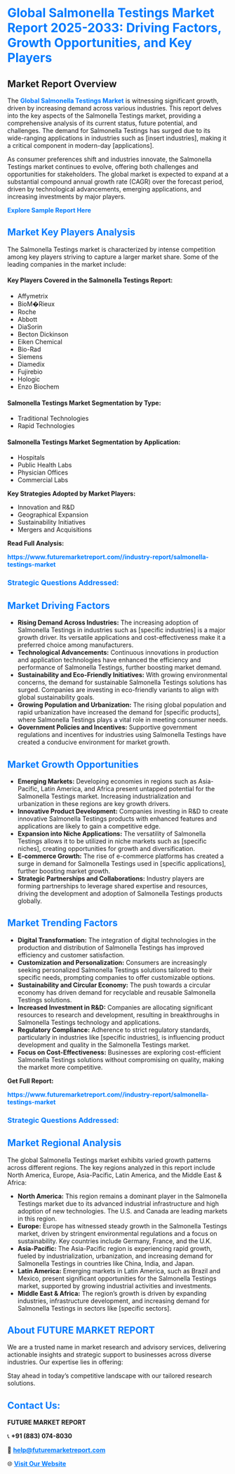 <h1 style="color: #007BFF;">Global Salmonella Testings Market Report 2025-2033: Driving Factors, Growth Opportunities, and Key Players</h1>

<section id="overview">
<h2>Market Report Overview</h2>
<p>The <a href="https://www.futuremarketreport.com//industry-report/salmonella-testings-market" style="color: #007BFF; text-decoration: none;"><strong>Global Salmonella Testings Market</strong></a> is witnessing significant growth, driven by increasing demand across various industries. This report delves into the key aspects of the Salmonella Testings market, providing a comprehensive analysis of its current status, future potential, and challenges. The demand for Salmonella Testings has surged due to its wide-ranging applications in industries such as [insert industries], making it a critical component in modern-day [applications].</p>
<p>As consumer preferences shift and industries innovate, the Salmonella Testings market continues to evolve, offering both challenges and opportunities for stakeholders. The global market is expected to expand at a substantial compound annual growth rate (CAGR) over the forecast period, driven by technological advancements, emerging applications, and increasing investments by major players.</p>
</section>

<section id="overview">
<p><a href="https://www.futuremarketreport.com//request-sample/reportId=77288" style="color: #007BFF; text-decoration: none;"><strong>Explore Sample Report Here</strong></a></p>
</section>

<section id="key-players">
<h2 style="color: #007BFF;">Market Key Players Analysis</h2>
<p>The Salmonella Testings market is characterized by intense competition among key players striving to capture a larger market share. Some of the leading companies in the market include:</p>
<h4>Key Players Covered in the Salmonella Testings Report:</h4>
<ul><li>Affymetrix</li><li>BioM�Rieux</li><li>Roche</li><li>Abbott</li><li>DiaSorin</li><li>Becton Dickinson</li><li>Eiken Chemical</li><li>Bio-Rad</li><li>Siemens</li><li>Diamedix</li><li>Fujirebio</li><li>Hologic</li><li>Enzo Biochem</li></ul>
<h4>Salmonella Testings Market Segmentation by Type:</h4>
<ul><li>Traditional Technologies</li><li>Rapid Technologies</li></ul>

<h4>Salmonella Testings Market Segmentation by Application:</h4>
<ul><li>Hospitals</li><li>Public Health Labs</li><li>Physician Offices</li><li>Commercial Labs</li></ul>
<p><strong>Key Strategies Adopted by Market Players:</strong></p>
<ul>
<li>Innovation and R&D</li>
<li>Geographical Expansion</li>
<li>Sustainability Initiatives</li>
<li>Mergers and Acquisitions</li>
</ul>
</section>

<section>
<p><strong>Read Full Analysis: </strong></p><a href="https://www.futuremarketreport.com//industry-report/salmonella-testings-market" style="color: #007BFF; text-decoration: none;"><strong>https://www.futuremarketreport.com//industry-report/salmonella-testings-market</strong></a>
<h3 style="color: #007BFF;">Strategic Questions Addressed:</h3>
</section>

<section id="driving-factors">
<h2 style="color: #007BFF;">Market Driving Factors</h2>
<ul>
<li><strong>Rising Demand Across Industries:</strong> The increasing adoption of Salmonella Testings in industries such as [specific industries] is a major growth driver. Its versatile applications and cost-effectiveness make it a preferred choice among manufacturers.</li>
<li><strong>Technological Advancements:</strong> Continuous innovations in production and application technologies have enhanced the efficiency and performance of Salmonella Testings, further boosting market demand.</li>
<li><strong>Sustainability and Eco-Friendly Initiatives:</strong> With growing environmental concerns, the demand for sustainable Salmonella Testings solutions has surged. Companies are investing in eco-friendly variants to align with global sustainability goals.</li>
<li><strong>Growing Population and Urbanization:</strong> The rising global population and rapid urbanization have increased the demand for [specific products], where Salmonella Testings plays a vital role in meeting consumer needs.</li>
<li><strong>Government Policies and Incentives:</strong> Supportive government regulations and incentives for industries using Salmonella Testings have created a conducive environment for market growth.</li>
</ul>
</section>

<section id="growth-opportunities">
<h2 style="color: #007BFF;">Market Growth Opportunities</h2>
<ul>
<li><strong>Emerging Markets:</strong> Developing economies in regions such as Asia-Pacific, Latin America, and Africa present untapped potential for the Salmonella Testings market. Increasing industrialization and urbanization in these regions are key growth drivers.</li>
<li><strong>Innovative Product Development:</strong> Companies investing in R&D to create innovative Salmonella Testings products with enhanced features and applications are likely to gain a competitive edge.</li>
<li><strong>Expansion into Niche Applications:</strong> The versatility of Salmonella Testings allows it to be utilized in niche markets such as [specific niches], creating opportunities for growth and diversification.</li>
<li><strong>E-commerce Growth:</strong> The rise of e-commerce platforms has created a surge in demand for Salmonella Testings used in [specific applications], further boosting market growth.</li>
<li><strong>Strategic Partnerships and Collaborations:</strong> Industry players are forming partnerships to leverage shared expertise and resources, driving the development and adoption of Salmonella Testings products globally.</li>
</ul>
</section>

<section id="trending-factors">
<h2 style="color: #007BFF;">Market Trending Factors</h2>
<ul>
<li><strong>Digital Transformation:</strong> The integration of digital technologies in the production and distribution of Salmonella Testings has improved efficiency and customer satisfaction.</li>
<li><strong>Customization and Personalization:</strong> Consumers are increasingly seeking personalized Salmonella Testings solutions tailored to their specific needs, prompting companies to offer customizable options.</li>
<li><strong>Sustainability and Circular Economy:</strong> The push towards a circular economy has driven demand for recyclable and reusable Salmonella Testings solutions.</li>
<li><strong>Increased Investment in R&D:</strong> Companies are allocating significant resources to research and development, resulting in breakthroughs in Salmonella Testings technology and applications.</li>
<li><strong>Regulatory Compliance:</strong> Adherence to strict regulatory standards, particularly in industries like [specific industries], is influencing product development and quality in the Salmonella Testings market.</li>
<li><strong>Focus on Cost-Effectiveness:</strong> Businesses are exploring cost-efficient Salmonella Testings solutions without compromising on quality, making the market more competitive.</li>
</ul>
</section>

<section>
<p><strong>Get Full Report: </strong></p><a href="https://www.futuremarketreport.com//industry-report/salmonella-testings-market" style="color: #007BFF; text-decoration: none;"><strong>https://www.futuremarketreport.com//industry-report/salmonella-testings-market</strong></a>
<h3 style="color: #007BFF;">Strategic Questions Addressed:</h3>
</section>


<section id="regional-analysis">
<h2 style="color: #007BFF;">Market Regional Analysis</h2>
<p>The global Salmonella Testings market exhibits varied growth patterns across different regions. The key regions analyzed in this report include North America, Europe, Asia-Pacific, Latin America, and the Middle East & Africa:</p>
<ul>
<li><strong>North America:</strong> This region remains a dominant player in the Salmonella Testings market due to its advanced industrial infrastructure and high adoption of new technologies. The U.S. and Canada are leading markets in this region.</li>
<li><strong>Europe:</strong> Europe has witnessed steady growth in the Salmonella Testings market, driven by stringent environmental regulations and a focus on sustainability. Key countries include Germany, France, and the U.K.</li>
<li><strong>Asia-Pacific:</strong> The Asia-Pacific region is experiencing rapid growth, fueled by industrialization, urbanization, and increasing demand for Salmonella Testings in countries like China, India, and Japan.</li>
<li><strong>Latin America:</strong> Emerging markets in Latin America, such as Brazil and Mexico, present significant opportunities for the Salmonella Testings market, supported by growing industrial activities and investments.</li>
<li><strong>Middle East & Africa:</strong> The region’s growth is driven by expanding industries, infrastructure development, and increasing demand for Salmonella Testings in sectors like [specific sectors].</li>
</ul>
</section>

<footer>
<h2 style="color: #007BFF;">About FUTURE MARKET REPORT</h2>
<p>We are a trusted name in market research and advisory services, delivering actionable insights and strategic support to businesses across diverse industries. Our expertise lies in offering:</p>

<p>Stay ahead in today’s competitive landscape with our tailored research solutions.</p>

<h2 style="color: #007BFF;">Contact Us:</h2>
<p><strong>FUTURE MARKET REPORT</strong></p>
<p>📞 <strong>+91 (883) 074-8030</strong></p>
<p>📧 <strong><a href="mailto:help@futuremarketreport.com" style="color: #007BFF;">help@futuremarketreport.com</a></strong></p>
<p>🌐 <strong><a href="https://www.futuremarketreport.com/" style="color: #007BFF;">Visit Our Website</a></strong></p>
</footer>